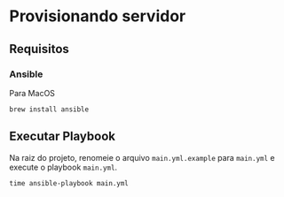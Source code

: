 # Provisionando servidor

## Requisitos

### Ansible

Para MacOS

```
brew install ansible
```

## Executar Playbook

Na raiz do projeto, renomeie o arquivo `main.yml.example` para `main.yml` e execute o playbook `main.yml`.

```
time ansible-playbook main.yml
```
 